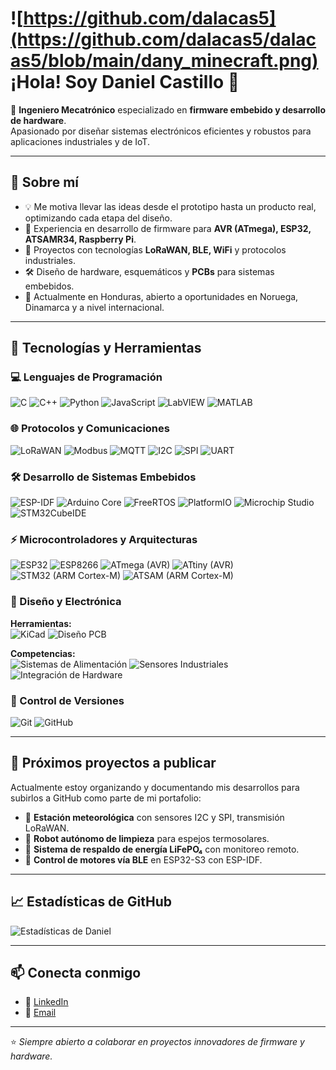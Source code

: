 # ![https://github.com/dalacas5](https://github.com/dalacas5/dalacas5/blob/main/dany_minecraft.png) ¡Hola! Soy Daniel Castillo 👋 

🎯 **Ingeniero Mecatrónico** especializado en **firmware embebido y desarrollo de hardware**.  
Apasionado por diseñar sistemas electrónicos eficientes y robustos para aplicaciones industriales y de IoT.

---

## 🚀 Sobre mí
- 💡 Me motiva llevar las ideas desde el prototipo hasta un producto real, optimizando cada etapa del diseño.
- 🔧 Experiencia en desarrollo de firmware para **AVR (ATmega), ESP32, ATSAMR34, Raspberry Pi**.
- 📡 Proyectos con tecnologías **LoRaWAN, BLE, WiFi** y protocolos industriales.
- 🛠 Diseño de hardware, esquemáticos y **PCBs** para sistemas embebidos.
- 📍 Actualmente en Honduras, abierto a oportunidades en Noruega, Dinamarca y a nivel internacional.

---

## 🧰 Tecnologías y Herramientas

### 💻 Lenguajes de Programación
![C](https://img.shields.io/badge/C-00599C?logo=c&logoColor=white)
![C++](https://img.shields.io/badge/C++-00599C?logo=cplusplus&logoColor=white)
![Python](https://img.shields.io/badge/Python-3776AB?logo=python&logoColor=white)
![JavaScript](https://img.shields.io/badge/JavaScript-F7DF1E?logo=javascript&logoColor=black)
![LabVIEW](https://img.shields.io/badge/LabVIEW-FFDB00?logo=ni&logoColor=black)
![MATLAB](https://img.shields.io/badge/MATLAB-0076A8?logo=mathworks&logoColor=white)

### 🌐 Protocolos y Comunicaciones
![LoRaWAN](https://img.shields.io/badge/LoRaWAN-00BFFF?logo=thethingsnetwork&logoColor=white)
![Modbus](https://img.shields.io/badge/Modbus-002868?logo=modbus&logoColor=white)
![MQTT](https://img.shields.io/badge/MQTT-660066?logo=mqtt&logoColor=white)
![I2C](https://img.shields.io/badge/I²C-003B57?logo=arduino&logoColor=white)
![SPI](https://img.shields.io/badge/SPI-003B57?logo=arduino&logoColor=white)
![UART](https://img.shields.io/badge/UART-003B57?logo=arduino&logoColor=white)

### 🛠️ Desarrollo de Sistemas Embebidos
![ESP-IDF](https://img.shields.io/badge/ESP--IDF-E7352C?logo=espressif&logoColor=white)
![Arduino Core](https://img.shields.io/badge/Arduino%20Core-00979D?logo=arduino&logoColor=white)
![FreeRTOS](https://img.shields.io/badge/FreeRTOS-6D6E71?logo=freertos&logoColor=white)
![PlatformIO](https://img.shields.io/badge/PlatformIO-FF7F00?logo=platformio&logoColor=white)
![Microchip Studio](https://img.shields.io/badge/Microchip%20Studio-EC1C24?logo=microchip&logoColor=white)
![STM32CubeIDE](https://img.shields.io/badge/STM32CubeIDE-03234B?logo=stmicroelectronics&logoColor=white)

### ⚡ Microcontroladores y Arquitecturas
![ESP32](https://img.shields.io/badge/ESP32-E7352C?logo=espressif&logoColor=white)
![ESP8266](https://img.shields.io/badge/ESP8266-000000?logo=espressif&logoColor=white)
![ATmega (AVR)](https://img.shields.io/badge/ATmega%20(AVR)-000000?logo=atmel&logoColor=white)
![ATtiny (AVR)](https://img.shields.io/badge/ATtiny%20(AVR)-000000?logo=atmel&logoColor=white)
![STM32 (ARM Cortex-M)](https://img.shields.io/badge/STM32%20(ARM)-03234B?logo=stmicroelectronics&logoColor=white)
![ATSAM (ARM Cortex-M)](https://img.shields.io/badge/ATSAM%20(ARM)-EC1C24?logo=microchip&logoColor=white)

### 🔌 Diseño y Electrónica
**Herramientas:**  
![KiCad](https://img.shields.io/badge/KiCad-314CB0?logo=kicad&logoColor=white) 
![Diseño PCB](https://img.shields.io/badge/Diseño%20PCB-00979D?logo=arduino&logoColor=white)  

**Competencias:**  
![Sistemas de Alimentación](https://img.shields.io/badge/Sistemas%20de%20Alimentación-FFD700?logo=power&logoColor=black) 
![Sensores Industriales](https://img.shields.io/badge/Sensores%20Industriales-228B22?logo=sensor&logoColor=white)
![Integración de Hardware](https://img.shields.io/badge/Integración%20de%20Hardware-4682B4?logo=hardware&logoColor=white)

### 📂 Control de Versiones
![Git](https://img.shields.io/badge/Git-F05032?logo=git&logoColor=white)
![GitHub](https://img.shields.io/badge/GitHub-181717?logo=github&logoColor=white)

<!--
## 🧰 Tecnologías y herramientas

### Lenguajes
`C` | `C++` | `Python` | `JS` | `LabVIEW` | `MATLAB`

### Protocolos
`LoRaWAN` | `Modbus` | `MQTT` | `I2C` | `SPI` | `UART`

### 🛠️ Desarrollo de Sistemas Embebidos
`ESP-IDF` | `Arduino Core` | `FreeRTOS` | `PlatformIO` | `Microchip Studio` | `STM32CubeIDE`

### ⚡ Microcontroladores & Arquitecturas
`ESP32` | `ESP8266` | `ATmega (AVR)` | `ATtiny (AVR)` | `STM32 (ARM Cortex-M)` | `ATSAM (ARM Cortex-M)`

### Electrónica
`KiCad` | `Diseño PCB` | `Sistemas de alimentación` | `Sensores industriales`

### Control de versiones
`Git` | `GitHub` 
-->
---

## 📂 Próximos proyectos a publicar
Actualmente estoy organizando y documentando mis desarrollos para subirlos a GitHub como parte de mi portafolio:

- 🔹 **Estación meteorológica** con sensores I2C y SPI, transmisión LoRaWAN.
- 🔹 **Robot autónomo de limpieza** para espejos termosolares.
- 🔹 **Sistema de respaldo de energía LiFePO₄** con monitoreo remoto.
- 🔹 **Control de motores vía BLE** en ESP32-S3 con ESP-IDF.

---

## 📈 Estadísticas de GitHub
![Estadísticas de Daniel](https://github-readme-stats.vercel.app/api?username=dalacas5&show_icons=true&theme=radical)

---

## 📫 Conecta conmigo
- 💼 [LinkedIn](https://www.linkedin.com/in/dalacas/)
- 📧 [Email](mailto:tuemail@dominio.com)

---

⭐ _Siempre abierto a colaborar en proyectos innovadores de firmware y hardware._


<!--
**dalacas5/dalacas5** is a ✨ _special_ ✨ repository because its `README.md` (this file) appears on your GitHub profile.

Here are some ideas to get you started:

- 🔭 I’m currently working on ...
- 🌱 I’m currently learning ...
- 👯 I’m looking to collaborate on ...
- 🤔 I’m looking for help with ...
- 💬 Ask me about ...
- 📫 How to reach me: ...
- 😄 Pronouns: ...
- ⚡ Fun fact: ...
-->
